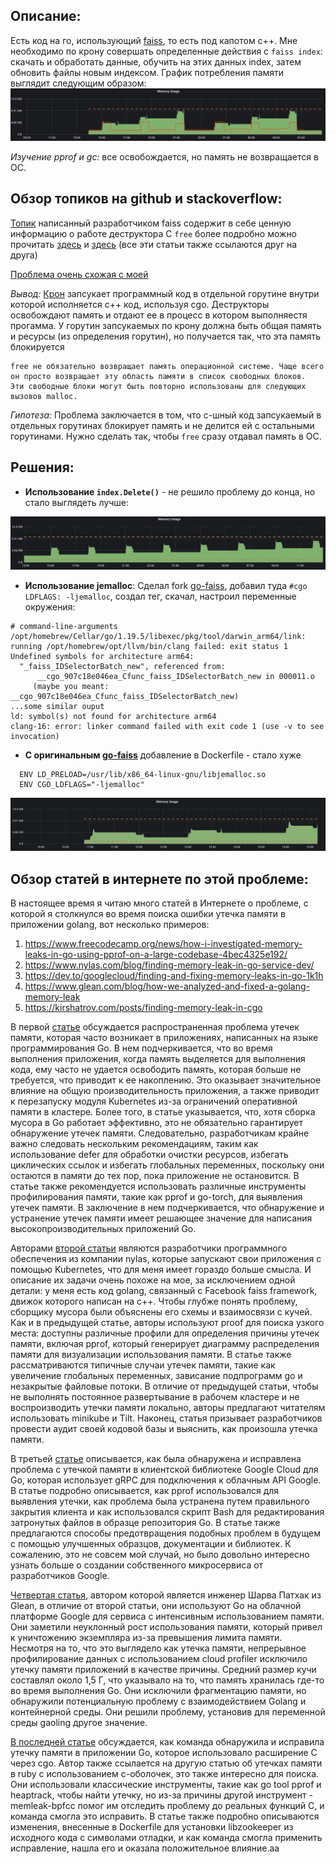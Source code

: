 ## Описание:

Есть код на го, использующий [faiss](https://github.com/DataIntelligenceCrew/go-faiss), то есть под капотом c++. Мне необходимо по крону совершать определенные действия с `faiss index`: скачать и обработать данные, обучить на этих данных index, затем обновить файлы новым индексом. График потребления памяти выглядит следующим образом:  
![alt text](https://github.com/fkurushin/fkurushin/blob/master/photo_2023-06-07%2014.53.12.jpeg)

_Изучение pprof и gc:_ все освобождается, но память не возвращается в ОС. 

## Обзор топиков на github и stackoverflow:


[Топик](https://github.com/facebookresearch/faiss/wiki/FAQ#why-does-the-ram-usage-not-go-down-when-i-delete-an-index)  написанный разработчиком faiss содержит в себе ценную информацию о работе деструктора С `free` более подробно можно прочитать [здесь](https://stackoverflow.com/questions/15139436/why-free-doesnt-really-frees-memory/15139468#15139468) и [здесь](https://stackoverflow.com/questions/63933234/memory-leak-when-calling-c-malloc-c-free-in-goroutines) (все эти статьи также ссылаются друг на друга)

[Проблема очень схожая с моей](https://github.com/golang/go/issues/53440)

_Вывод:_ [Крон](https://github.com/robfig/cron) запсукает программный код в отдельной горутине внутри которой исполняется с++ код, используя cgo. Деструкторы освобождают память и отдают ее в процесс в котором выполняестя прогамма. У горутин запсукаемых по крону должна быть общая память и ресурсы (из определения горутин), но получается так, что эта память блокируется
  ```
  free не обязательно возвращает память операционной системе. Чаще всего он просто возвращает эту область памяти в список свободных блоков. 
  Эти свободные блоки могут быть повторно использованы для следующих вызовов malloc.
  ```

_Гипотеза:_ Проблема заключается в том, что с-шный код запсукаемый в отдельных горутинах блокирует память и не делится ей с остальными горутинами. Нужно сделать так, чтобы `free` сразу отдавал память в ОС.

## Решения:

  - **Использование `index.Delete()`** - не решило проблему до конца, но стало выглядеть лучше:


![alt text](https://github.com/fkurushin/fkurushin/blob/master/photo_2023-06-07%2014.20.29.jpeg)

  - **Использование jemalloс**: Cделал fork [go-faiss](https://github.com/DataIntelligenceCrew/go-faiss), добавил туда `#cgo LDFLAGS: -ljemalloc`, создал тег, скачал, настроил переменные окружения: 
```
# command-line-arguments
/opt/homebrew/Cellar/go/1.19.5/libexec/pkg/tool/darwin_arm64/link: running /opt/homebrew/opt/llvm/bin/clang failed: exit status 1
Undefined symbols for architecture arm64:
  "_faiss_IDSelectorBatch_new", referenced from:
      __cgo_907c18e046ea_Cfunc_faiss_IDSelectorBatch_new in 000011.o
     (maybe you meant: __cgo_907c18e046ea_Cfunc_faiss_IDSelectorBatch_new)
...some similar ouput
ld: symbol(s) not found for architecture arm64
clang-16: error: linker command failed with exit code 1 (use -v to see invocation)
```
- **С оригинальным [go-faiss](https://github.com/DataIntelligenceCrew/go-faiss)** добавление в Dockerfile - стало хуже
```
  ENV LD_PRELOAD=/usr/lib/x86_64-linux-gnu/libjemalloc.so
  ENV CGO_LDFLAGS="-ljemalloc"
```
![alt text](https://github.com/fkurushin/fkurushin/blob/master/Screenshot%202023-06-08%20at%2015.44.45.png)


## Обзор статей в интернете по этой проблеме:

В настоящее время я читаю много статей в Интернете о проблеме, с которой я столкнулся во время поиска ошибки утечка памяти в приложении golang, вот несколько примеров:
1. https://www.freecodecamp.org/news/how-i-investigated-memory-leaks-in-go-using-pprof-on-a-large-codebase-4bec4325e192/
2. https://www.nylas.com/blog/finding-memory-leak-in-go-service-dev/
3. https://dev.to/googlecloud/finding-and-fixing-memory-leaks-in-go-1k1h
4. https://www.glean.com/blog/how-we-analyzed-and-fixed-a-golang-memory-leak
5. https://kirshatrov.com/posts/finding-memory-leak-in-cgo

  В первой [статье](https://www.freecodecamp.org/news/how-i-investigated-memory-leaks-in-go-using-pprof-on-a-large-codebase-4bec4325e192/) обсуждается распространенная проблема утечек памяти, которая часто возникает в приложениях, написанных на языке программирования Go. В нем подчеркивается, что во время выполнения приложения, когда память выделяется для выполнения кода, ему часто не удается освободить память, которая больше не требуется, что приводит к ее накоплению. Это оказывает значительное влияние на общую производительность приложения, а также приводит к перезапуску модуля Kubernetes из-за ограничений оперативной памяти в кластере. 
  Более того, в статье указывается, что, хотя сборка мусора в Go работает эффективно, это не обязательно гарантирует обнаружение утечек памяти. Следовательно, разработчикам крайне важно следовать нескольким рекомендациям, таким как использование defer для обработки очистки ресурсов, избегать циклических ссылок и избегать глобальных переменных, поскольку они остаются в памяти до тех пор, пока приложение не остановится.
В статье также рекомендуется использовать различные инструменты профилирования памяти, такие как pprof и go-torch, для выявления утечек памяти. В заключение в нем подчеркивается, что обнаружение и устранение утечек памяти имеет решающее значение для написания высокопроизводительных приложений Go.
  
  Авторами [второй статьи](https://www.nylas.com/blog/finding-memory-leak-in-go-service-dev/) являются разработчики программного обеспечения из компании nylas, которые запускают свои приложения с помощью Kubernetes, что для меня имеет гораздо больше смысла. И описание их задачи очень похоже на мое, за исключением одной детали: у меня есть код golang, связанный с Facebook faiss framework, движок которого написан на c++. 
Чтобы глубже понять проблему, сборщику мусора были объяснены его схемы и взаимосвязи с кучей. Как и в предыдущей статье, авторы используют proof для поиска узкого места: доступны различные профили для определения причины утечек памяти, включая pprof, который генерирует диаграмму распределения памяти для визуализации использования памяти. В статье также рассматриваются типичные случаи утечек памяти, такие как увеличение глобальных переменных, зависание подпрограмм go и незакрытые файловые потоки. В отличие от предыдущей статьи, чтобы не выполнять постоянное развертывание в рабочем кластере и не воспроизводить утечки памяти локально, авторы предлагают читателям использовать minikube и Tilt. Наконец, статья призывает разработчиков провести аудит своей кодовой базы и выяснить, как произошла утечка памяти. 
  
  В третьей [статье](https://dev.to/googlecloud/finding-and-fixing-memory-leaks-in-go-1k1h) описывается, как была обнаружена и исправлена проблема с утечкой памяти в клиентской библиотеке Google Cloud для Go, которая использует gRPC для подключения к облачным API Google. В статье подробно описывается, как pprof использовался для выявления утечки, как проблема была устранена путем правильного закрытия клиента и как использовался скрипт Bash для редактирования затронутых файлов в образце репозитория Go. В статье также предлагаются способы предотвращения подобных проблем в будущем с помощью улучшенных образцов, документации и библиотек. К сожалению, это не совсем мой случай, но было довольно интересно узнать больше о создании собственного микросервиса от разработчиков Google.
  
  [Четвертая статья](https://www.glean.com/blog/how-we-analyzed-and-fixed-a-golang-memory-leak), автором которой является инженер Шарва Патхак из Glean, в отличие от второй статьи, они используют Go на облачной платформе Google для сервиса с интенсивным использованием памяти. Они заметили неуклонный рост использования памяти, который привел к уничтожению экземпляра из-за превышения лимита памяти. Несмотря на то, что это выглядело как утечка памяти, непрерывное профилирование данных с использованием cloud profiler исключило утечку памяти приложений в качестве причины. Средний размер кучи составлял около 1,5 Г, что указывало на то, что память хранилась где-то во время выполнения Go. Они исключили фрагментацию памяти, но обнаружили потенциальную проблему с взаимодействием Golang и контейнерной среды. Они решили проблему, установив для  переменной среды gaoling другое значение. 
  
  [В последней статье](https://kirshatrov.com/posts/finding-memory-leak-in-cgo) обсуждается, как команда обнаружила и исправила утечку памяти в приложении Go, которое использовало расширение C через cgo. Автор также ссылается на другую статью об утечках памяти в ruby с использованием c-оболочек, это также интересно для поиска. Они использовали классические инструменты, такие как go tool pprof и heaptrack, чтобы найти утечку, но из-за причины другой инструмент - memleak-bpfcc помог им отследить проблему до реальных функций C, и команда смогла это исправить. В статье также подробно описываются изменения, внесенные в Dockerfile для установки libzookeeper из исходного кода с символами отладки, и как команда смогла применить исправление, нашла его и оказала положительное влияние.aa


